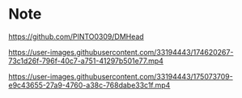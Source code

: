 # Note
https://github.com/PINTO0309/DMHead

https://user-images.githubusercontent.com/33194443/174620267-73c1d26f-796f-40c7-a751-41297b501e77.mp4

https://user-images.githubusercontent.com/33194443/175073709-e9c43655-27a9-4760-a38c-768dabe33c1f.mp4